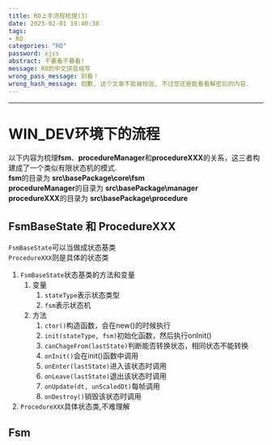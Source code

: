 ```yaml
---
title: RO上手流程梳理(3)
date: 2023-02-01 19:40:38
tags:
- RO
categories: "RO"
password: xjcs
abstract: 不要看不要看!
message: RO的中文拼音缩写
wrong_pass_message: 别看！
wrong_hash_message: 抱歉, 这个文章不能被校验, 不过您还是能看看解密后的内容.
---
```


---

# WIN_DEV环境下的流程 #
以下内容为梳理**fsm**、**procedureManager**和**procedureXXX**的关系，这三者构建成了一个类似有限状态机的模式.   
**fsm**的目录为 **src\basePackage\core\fsm**   
**procedureManager**的目录为 **src\basePackage\manager**   
**procedureXXX**的目录为 **src\basePackage\procedure**

## FsmBaseState 和 ProcedureXXX ##
``FsmBaseState``可以当做成状态基类   
``ProcedureXXX``则是具体的状态类   
1. ``FsmBaseState``状态基类的方法和变量
   1. 变量
      1. ``stateType``表示状态类型
      2. ``fsm``表示状态机
   2. 方法
      1. ``ctor()``构造函数，会在new()的时候执行
      2. ``init(stateType, fsm)``初始化函数，然后执行onInit()
      3. ``canChageFrom(lastState)``判断能否转换状态，相同状态不能转换
      4. ``onInit()``会在init()函数中调用
      5. ``onEnter(lastState)``进入该状态时调用
      6. ``onLeave(lastState)``退出该状态时调用
      7. ``onUpdate(dt, unScaledDt)``每帧调用
      8. ``onDestroy()``销毁该状态时调用
2. ``ProcedureXXX``具体状态类,不难理解

## Fsm ##



